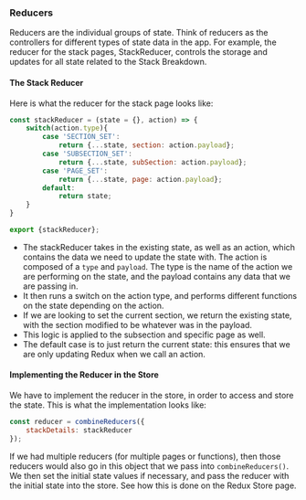 ### Reducers

Reducers are the individual groups of state. Think of reducers as the controllers for different types of state data in the app. For example, the reducer for the stack pages, StackReducer, controls the storage and updates for all state related to the Stack Breakdown.

#### The Stack Reducer

Here is what the reducer for the stack page looks like:

```javascript
const stackReducer = (state = {}, action) => {
    switch(action.type){
        case 'SECTION_SET':
            return {...state, section: action.payload};
        case 'SUBSECTION_SET':
            return {...state, subSection: action.payload};
        case 'PAGE_SET':
            return {...state, page: action.payload};
        default:
            return state;
    }
}

export {stackReducer};
```

- The stackReducer takes in the existing state, as well as an action, which contains the data we need to update the state with. The action is composed of a `type` and `payload`. The type is the name of the action we are performing on the state, and the payload contains any data that we are passing in.
- It then runs a switch on the action type, and performs different functions on the state depending on the action.
- If we are looking to set the current section, we return the existing state, with the section modified to be whatever was in the payload.
- This logic is applied to the subsection and specific page as well.
- The default case is to just return the current state: this ensures that we are only updating Redux when we call an action.

#### Implementing the Reducer in the Store

We have to implement the reducer in the store, in order to access and store the state. This is what the implementation looks like:

```javascript
const reducer = combineReducers({
    stackDetails: stackReducer
});
```

If we had multiple reducers (for multiple pages or functions), then those reducers would also go in this object that we pass into `combineReducers()`. We then set the initial state values if necessary, and pass the reducer with the initial state into the store. See how this is done on the Redux Store page.